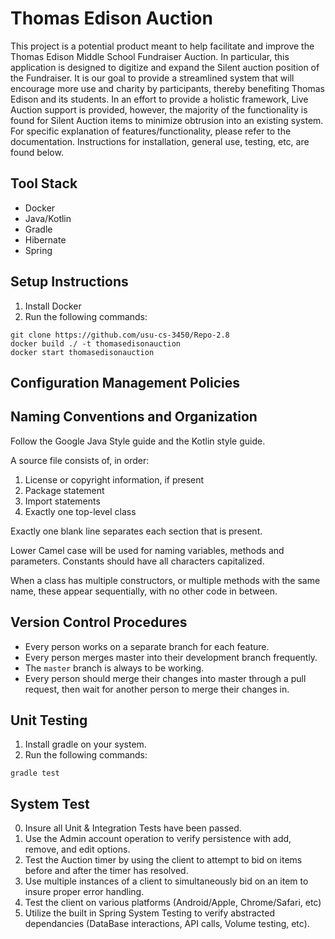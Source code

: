 # Thomas Edison Auction
This project is a potential product meant to help facilitate and improve the Thomas Edison Middle School Fundraiser Auction. In particular, this application is designed to digitize and expand the Silent auction position of the Fundraiser. It is our goal to provide a streamlined system that will encourage more use and charity by participants, thereby benefiting Thomas Edison and its students. In an effort to provide a holistic framework, Live Auction support is provided, however, the majority of the functionality is found for Silent Auction items to minimize obtrusion into an existing system.
For specific explanation of features/functionality, please refer to the documentation. Instructions for installation, general use, testing, etc, are found below.

## Tool Stack
* Docker
* Java/Kotlin
* Gradle
* Hibernate
* Spring

## Setup Instructions

1. Install Docker
2. Run the following commands:
```
git clone https://github.com/usu-cs-3450/Repo-2.8
docker build ./ -t thomasedisonauction
docker start thomasedisonauction
```

## Configuration Management Policies

## Naming Conventions and Organization
Follow the Google Java Style guide and the Kotlin style guide.

A source file consists of, in order:

1. License or copyright information, if present 
2. Package statement
3. Import statements
4. Exactly one top-level class

Exactly one blank line separates each section that is present.

Lower Camel case will be used for naming variables, methods and parameters. Constants should have all characters capitalized.

When a class has multiple constructors, or multiple methods with the same name, these appear sequentially, with no other code in between.

## Version Control Procedures
* Every person works on a separate branch for each feature.
* Every person merges master into their development branch frequently.
* The `master` branch is always to be working.
* Every person should merge their changes into master through a pull request,
    then wait for another person to merge their changes in.

## Unit Testing
1. Install gradle on your system.
2. Run the following commands:
```
gradle test
```

## System Test    
0. Insure all Unit & Integration Tests have been passed.
1. Use the Admin account operation to verify persistence with add, remove, and edit options.
2. Test the Auction timer by using the client to attempt to bid on items before and after the timer has resolved.
3. Use multiple instances of a client to simultaneously bid on an item to insure proper error handling.
4. Test the client on various platforms (Android/Apple, Chrome/Safari, etc)
5. Utilize the built in Spring System Testing to verify abstracted dependancies (DataBase interactions, API calls, Volume testing, etc).

